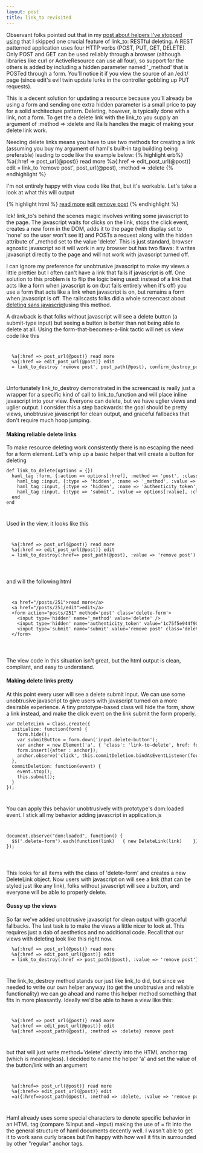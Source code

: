```yaml
--- 
layout: post
title: link_to revisited
---
```

Observant folks pointed out that in my <a href='http://wonderfullyflawed.com/2008/06/02/ditch-your-helpless-helpers/'>post about helpers I&#x27;ve stopped using</a> that I skipped one crucial feature of link_to: RESTful deleting. A REST patterned application uses four HTTP verbs (POST, PUT, GET, DELETE).  Only POST and GET can be used reliably through a browser (although libraries like curl or ActiveResource can use all four), so support for the others is added by including a hidden parameter named &#x27;_method&#x27; that is POSTed through a form.  You&#x27;ll notice it if you view the source of an /edit/ page (since edit&#x27;s evil twin update lurks in the controller gobbling up PUT requests).

This is a decent solution for updating a resource because you&#x27;ll already be using a form and sending one extra hidden parameter is a small price to pay for a solid architecture pattern.  Deleting, however, is typically done with a link, not a form.  To get the a delete link with the link_to you supply an argument of :method =&gt; :delete and Rails handles the magic of making your delete link work.

Needing delete links means you have to use two methods for creating a link (assuming you buy my argument of haml&#x27;s built-in tag building being preferable) leading to code like the example below:
{% highlight erb%}
  %a{:href =&gt; post_url(@post)} read more
  %a{:href =&gt; edit_post_url(@post)} edit
  = link_to &#x27;remove post&#x27;, post_url(@post), :method =&gt; :delete
{% endhighlight  %}

I&#x27;m not entirely happy with view code like that, but it&#x27;s workable.  Let&#x27;s take a look at what this will output

{% highlight html %}
<a href='/posts/251'>read more</a>
<a href='/posts/251/edit'>edit</a>
<a href='/posts/251/' onclick='if (confirm("Are you sure?")) { var f = document.createElement("form");f.style.display = "none"; this.parentNode.appendChild(f); f.method = "POST"; f.action = this.href; var m = document.createElement("input"); m.setAttribute("type", "hidden"); m.setAttribute("name", "_method"); m.setAttribute("value", "delete"); f.appendChild(m);f.submit(); };return false'>remove post</a>
{% endhighlight  %}

Ick! link_to&#x27;s behind the scenes magic involves writing some javascript to the page. The javascript waits for clicks on the link, stops the click event, creates a new form in the DOM, adds it to the page (with display set to &#x27;none&#x27; so the user won&#x27;t see it) and POSTs a request along with the hidden attribute of _method set to the value &#x27;delete&#x27;.  This is just standard, browser agnostic javascript so it will work in any browser but has two flaws: It writes javascript directly to the page and will not work with javascript turned off.

I can ignore my preference for unobtrusive javascript to make my views a little prettier but I often can&#x27;t have a link that fails if javascript is off.  One solution to this problem is to flip the logic being used: instead of a link that acts like a form when javascript is on (but fails entirely when it&#x27;s off) you use a form that acts like a link when javascript is on, but remains a form when javascript is off.  The railscasts folks did a whole screencast about <a href='http://railscasts.com/episodes/77'>deleting sans javascript</a>using this method.

A drawback is that folks without javascript will see a delete button (a submit-type input) but seeing a button is better than not being able to delete at all.  Using the form-that-becomes-a-link tactic will net us view code like this

<code>
<pre>
  %a{:href =&gt; post_url(@post)} read more
  %a{:href =&gt; edit_post_url(@post)} edit
  = link_to_destroy &#x27;remove post&#x27;, post_path(@post), confirm_destroy_post_path(@post)
</pre>
</code>

Unfortunately link_to_destroy demonstrated in the screencast is really just a wrapper for a specific kind of call to link_to_function and will place inline javascript into your view.  Everyone can delete, but we have uglier views and uglier output. I consider this a step backwards: the goal should be pretty views, unobtrusive javascript for clean output, and graceful fallbacks that don&#x27;t require much hoop jumping.

<h4>Making reliable delete links</h4>
To make resource deleting work consistently there is no escaping the need for a form element.  Let&#x27;s whip up a basic helper that will create a button for deleting
<code>
<pre>
def link_to_delete(options = {})
  haml_tag :form, {:action =&gt; options[:href], :method =&gt; &#x27;post&#x27;, :class =&gt; &#x27;delete-form&#x27;} do
    haml_tag :input, {:type =&gt; &#x27;hidden&#x27;, :name =&gt; &#x27;_method&#x27;, :value =&gt; (options[:method] || :delete)}
    haml_tag :input, {:type =&gt; &#x27;hidden&#x27;, :name =&gt; &#x27;authenticity_token&#x27;, :value =&gt; form_authenticity_token}
    haml_tag :input, {:type =&gt; &#x27;submit&#x27;, :value =&gt; options[:value], :class =&gt; &#x27;delete-button&#x27;}
  end
end
</pre>
</code>

Used in the view, it looks like this
<code>
<pre>
  %a{:href =&gt; post_url(@post)} read more
  %a{:href =&gt; edit_post_url(@post)} edit
  = link_to_destroy(:href=&gt; post_path(@post), :value =&gt; &#x27;remove post&#x27;)
</pre>
</code>

and will the following html
<code>
<pre>
  &lt;a href=&quot;/posts/251&quot;&gt;read more&lt;/a&gt;
  &lt;a href=&quot;/posts/251/edit&quot;&gt;edit&lt;/a&gt;
  &lt;form action=&quot;posts/251&quot; method=&#x27;post&#x27; class=&#x27;delete-form&#x27;&gt;
    &lt;input type=&#x27;hidden&#x27; name=&#x27;_method&#x27; value=&#x27;delete&#x27; /&gt;
    &lt;input type=&#x27;hidden&#x27; name=&#x27;authenticity_token&#x27; value=&#x27;1c75f5e944f90f38&#x27; /&gt;
    &lt;input type=&#x27;submit&#x27; name=&#x27;submit&#x27; value=&#x27;remove post&#x27; class=&#x27;delete-button&#x27; /&gt;
  &lt;/form&gt;
</pre>
</code>

The view code in this situation isn&#x27;t great, but the html output is clean, compliant, and easy to understand.

<h4>Making delete links pretty</h4>
At this point every user will see a delete submit input.  We can use some unobtrusive javascript to give users with javascript turned on a more desirable experience. A tiny prototype-based class will hide the form, show a link instead, and make the click event on the link submit the form properly.
<code>
<pre>
var DeleteLink = Class.create({
  initialize: function(form) {
    form.hide();
    var submitButton = form.down(&#x27;input.delete-button&#x27;);
    var anchor = new Element(&#x27;a&#x27;, { &#x27;class&#x27;: &#x27;link-to-delete&#x27;, href: form.action }).update(submitButton.value);
    form.insert({after : anchor});
    anchor.observe(&#x27;click&#x27;, this.commitDeletion.bindAsEventListener(form));
  },
  commitDeletion: function(event) {
    event.stop();
    this.submit();
  }
});
</pre>
</code>

You can apply this behavior unobtrusively with prototype&#x27;s dom:loaded event.  I stick all my behavior adding javascript in application.js
<code>
<pre>
document.observe(&quot;dom:loaded&quot;, function() {
  $$(&#x27;.delete-form&#x27;).each(function(link)   { new DeleteLink(link)    });
});
</pre>
</code>

This looks for all items with the class of &#x27;delete-form&#x27; and creates a new DeleteLink object.  Now users with javascript on will see a link (that can be styled just like any link), folks without javascript will see a button, and everyone will be able to properly delete.

<h4>Gussy up the views</h4>
So far we&#x27;ve added unobtrusive javascript for clean output with graceful fallbacks.  The last task is to make the views a little nicer to look at.  This requires just a dab of aesthetics and no additional code.  Recall that our views with deleting look like this right now.
<code>
<pre>
  %a{:href =&gt; post_url(@post)} read more
  %a{:href =&gt; edit_post_url(@post)} edit
  = link_to_destroy(:href =&gt; post_path(@post), :value =&gt; &#x27;remove post&#x27;)
</pre>
</code>

The link_to_destroy method stands our just like link_to did, but since we needed to write our own helper anyway (to get the unobtrusive and reliable functionality) we can go ahead and name this helper method something that fits in more pleasantly. Ideally we&#x27;d be able to have a view like this:

<code>
<pre>
  %a{:href =&gt; post_url(@post)} read more
  %a{:href =&gt; edit_post_url(@post)} edit
  %a{:href =&gt;post_path(@post), :method =&gt; :delete} remove post
</pre>
</code>

but that will just write method=&#x27;delete&#x27; directly into the HTML anchor tag (which is meaningless). I decided to name the helper &#x27;a&#x27; and set the value of the button/link with an argument

<code>
<pre>
  %a{:href=&gt; post_url(@post)} read more
  %a{:href=&gt; edit_post_url(@post)} edit
  =a({:href=&gt;post_path(@post), :method =&gt; :delete, :value =&gt; &#x27;remove post&#x27;})
</pre>
</code>

Haml already uses some special characters to denote specific behavior in an HTML tag (compare %input and ~input) making the use of = fit into the the general structure of haml documents decently well. I wasn&#x27;t able to get it to work sans curly braces but I&#x27;m happy with how well it fits in surrounded by other &quot;regular&quot; anchor tags.
